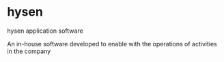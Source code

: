 hysen
=====

hysen application software

An in-house software developed to enable with the operations of activities in the company
